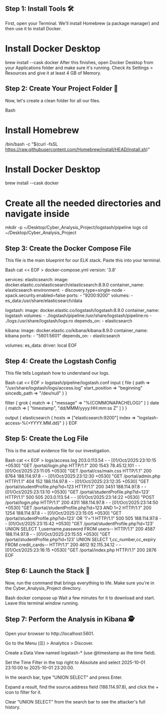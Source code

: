## Step 1: Install Tools 🛠️

First, open your Terminal. We'll install Homebrew (a package manager) and then use it to install Docker.

# Install Docker Desktop
brew install --cask docker
After this finishes, open Docker Desktop from your Applications folder and make sure it's running. Check its Settings > Resources and give it at least 4 GB of Memory.

## Step 2: Create Your Project Folder 📁

Now, let's create a clean folder for all our files.

Bash

# Install Homebrew
/bin/bash -c "$(curl -fsSL https://raw.githubusercontent.com/Homebrew/install/HEAD/install.sh)"

# Install Docker Desktop
brew install --cask docker

# Create all the needed directories and navigate inside
mkdir -p ~/Desktop/Cyber_Analysis_Project/logstash/pipeline logs
cd ~/Desktop/Cyber_Analysis_Project
## Step 3: Create the Docker Compose File

This file is the main blueprint for our ELK stack. Paste this into your terminal.

Bash
cat << EOF > docker-compose.yml
version: '3.8'

services:
  elasticsearch:
    image: docker.elastic.co/elasticsearch/elasticsearch:8.9.0
    container_name: elasticsearch
    environment:
      - discovery.type=single-node
      - xpack.security.enabled=false
    ports:
      - "9200:9200"
    volumes:
      - es_data:/usr/share/elasticsearch/data

  logstash:
    image: docker.elastic.co/logstash/logstash:8.9.0
    container_name: logstash
    volumes:
      - ./logstash/pipeline:/usr/share/logstash/pipeline:ro
      - ./logs:/usr/share/logstash/logs:ro
    depends_on:
      - elasticsearch

  kibana:
    image: docker.elastic.co/kibana/kibana:8.9.0
    container_name: kibana
    ports:
      - "5601:5601"
    depends_on:
      - elasticsearch

volumes:
  es_data:
    driver: local
EOF
## Step 4: Create the Logstash Config

This file tells Logstash how to understand our logs.

Bash
cat << EOF > logstash/pipeline/logstash.conf
input {
  file {
    path => "/usr/share/logstash/logs/access.log"
    start_position => "beginning"
    sincedb_path => "/dev/null"
  }
}

filter {
  grok {
    match => { "message" => "%{COMMONAPACHELOG}" }
  }
  date {
    match => [ "timestamp", "dd/MMM/yyyy:HH:mm:ss Z" ]
  }
}

output {
  elasticsearch {
    hosts => ["elasticsearch:9200"]
    index => "logstash-access-%{+YYYY.MM.dd}"
  }
}
EOF
## Step 5: Create the Log File

This is the actual evidence file for our investigation.

Bash
cat << EOF > logs/access.log
203.0.113.54 - - [01/Oct/2025:23:10:15 +0530] "GET /portal/login.php HTTP/1.1" 200 1543
78.45.12.101 - - [01/Oct/2025:23:11:05 +0530] "GET /portal/css/main.css HTTP/1.1" 200 8764
188.114.97.8 - - [01/Oct/2025:23:12:30 +0530] "GET /portal/admin.php HTTP/1.1" 404 152
188.114.97.8 - - [01/Oct/2025:23:12:35 +0530] "GET /portal/studentProfile.php?id=123 HTTP/1.1" 200 3451
188.114.97.8 - - [01/Oct/2025:23:13:10 +0530] "GET /portal/studentProfile.php?id=123' HTTP/1.1" 500 505
203.0.113.54 - - [01/Oct/2025:23:14:22 +0530] "POST /portal/login.php HTTP/1.1" 200 4311
188.114.97.8 - - [01/Oct/2025:23:14:50 +0530] "GET /portal/studentProfile.php?id=123 AND 1=2 HTTP/1.1" 200 1254
188.114.97.8 - - [01/Oct/2025:23:15:05 +0530] "GET /portal/studentProfile.php?id=123' OR '1'='1 HTTP/1.1" 500 505
188.114.97.8 - - [01/Oct/2025:23:15:42 +0530] "GET /portal/studentProfile.php?id=123' UNION SELECT 1,username,password FROM users-- HTTP/1.1" 200 4587
188.114.97.8 - - [01/Oct/2025:23:15:55 +0530] "GET /portal/studentProfile.php?id=123' UNION SELECT 1,cc_number,cc_expiry FROM credit_cards-- HTTP/1.1" 200 4612
92.115.34.12 - - [01/Oct/2025:23:16:15 +0530] "GET /portal/index.php HTTP/1.1" 200 2876
EOF
## Step 6: Launch the Stack 🚀

Now, run the command that brings everything to life. Make sure you're in the Cyber_Analysis_Project directory.

Bash
docker compose up
Wait a few minutes for it to download and start. Leave this terminal window running.

## Step 7: Perform the Analysis in Kibana 🕵️

Open your browser to http://localhost:5601.

Go to the Menu (☰) > Analytics > Discover.

Create a Data View named logstash-* (use @timestamp as the time field).

Set the Time Filter in the top right to Absolute and select 2025-10-01 23:10:00 to 2025-10-01 23:20:00.

In the search bar, type "UNION SELECT" and press Enter.

Expand a result, find the source.address field (188.114.97.8), and click the + icon to filter for it.

Clear "UNION SELECT" from the search bar to see the attacker's full history.
